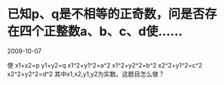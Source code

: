 # 已知p、q是不相等的正奇数，问是否存在四个正整数a、b、c、d使……
2009-10-07


使 x1+x2=p   y1+y2=q   x1^2+y1^2=a^2   x1^2+y2^2=b^2   x2^2+y1^2=c^2   x2^2+y2^2=d^2   其中x1,x2,y1,y2为实数。这题目怎么做？


